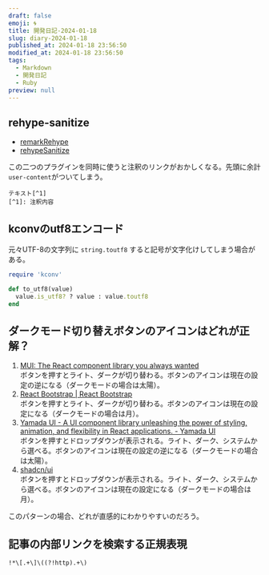 ```yaml
---
draft: false
emoji: 🌀
title: 開発日記-2024-01-18
slug: diary-2024-01-18
published_at: 2024-01-18 23:56:50
modified_at: 2024-01-18 23:56:50
tags:
  - Markdown
  - 開発日記
  - Ruby
preview: null
---
```


## rehype-sanitize

- [remarkRehype](https://github.com/remarkjs/remark-rehype)
- [rehypeSanitize](https://github.com/rehypejs/rehype-sanitize)

この二つのプラグインを同時に使うと注釈のリンクがおかしくなる。先頭に余計`user-content`がついてしまう。

```markdown:注釈のマークダウン
テキスト[^1]
[^1]: 注釈内容
```

## kconvのutf8エンコード

元々UTF-8の文字列に `string.toutf8` すると記号が文字化けしてしまう場合がある。

```ruby
require 'kconv'

def to_utf8(value)
  value.is_utf8? ? value : value.toutf8
end
```

## ダークモード切り替えボタンのアイコンはどれが正解？

1. [MUI: The React component library you always wanted](https://mui.com/)  
  ボタンを押すとライト、ダークが切り替わる。ボタンのアイコンは現在の設定の逆になる（ダークモードの場合は太陽）。
2. [React Bootstrap | React Bootstrap](https://react-bootstrap.github.io/)  
  ボタンを押すとライト、ダークが切り替わる。ボタンのアイコンは現在の設定になる（ダークモードの場合は月）。
3. [Yamada UI - A UI component library unleashing the power of styling, animation, and flexibility in React applications. - Yamada UI](https://yamada-ui.com/)  
  ボタンを押すとドロップダウンが表示される。ライト、ダーク、システムから選べる。ボタンのアイコンは現在の設定の逆になる（ダークモードの場合は太陽）。
4. [shadcn/ui](https://ui.shadcn.com/)  
  ボタンを押すとドロップダウンが表示される。ライト、ダーク、システムから選べる。ボタンのアイコンは現在の設定になる（ダークモードの場合は月）。

このパターンの場合、どれが直感的にわかりやすいのだろう。

## 記事の内部リンクを検索する正規表現

`!*\[.+\]\((?!http).+\)`
